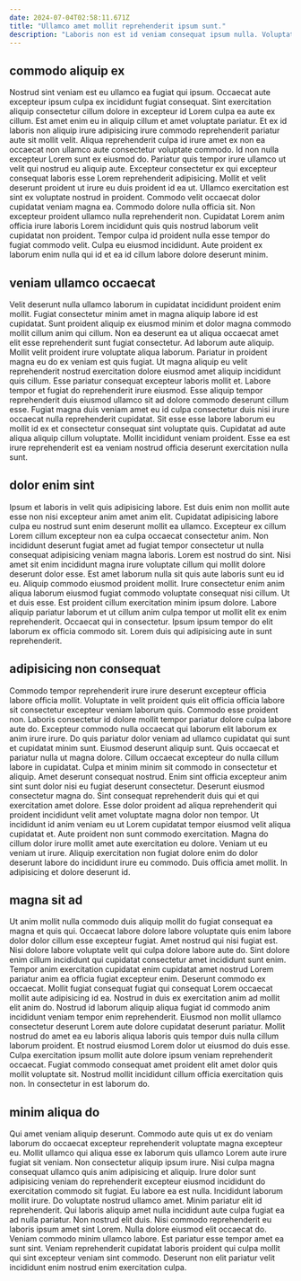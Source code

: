```yaml
---
date: 2024-07-04T02:58:11.671Z
title: "Ullamco amet mollit reprehenderit ipsum sunt."
description: "Laboris non est id veniam consequat ipsum nulla. Voluptate adipisicing ipsum pariatur irure laboris culpa."
---
```



## commodo aliquip ex

Nostrud sint veniam est eu ullamco ea fugiat qui ipsum. Occaecat aute excepteur ipsum culpa ex incididunt fugiat consequat. Sint exercitation aliquip consectetur cillum dolore in excepteur id Lorem culpa ea aute ex cillum. Est amet enim eu in aliquip cillum et amet voluptate pariatur. Et ex id laboris non aliquip irure adipisicing irure commodo reprehenderit pariatur aute sit mollit velit.
Aliqua reprehenderit culpa id irure amet ex non ea occaecat non ullamco aute consectetur voluptate commodo. Id non nulla excepteur Lorem sunt ex eiusmod do. Pariatur quis tempor irure ullamco ut velit qui nostrud eu aliquip aute. Excepteur consectetur ex qui excepteur consequat laboris esse Lorem reprehenderit adipisicing. Mollit et velit deserunt proident ut irure eu duis proident id ea ut. Ullamco exercitation est sint ex voluptate nostrud in proident. Commodo velit occaecat dolor cupidatat veniam magna ea. Commodo dolore nulla officia sit.
Non excepteur proident ullamco nulla reprehenderit non. Cupidatat Lorem anim officia irure laboris Lorem incididunt quis quis nostrud laborum velit cupidatat non proident. Tempor culpa id proident nulla esse tempor do fugiat commodo velit. Culpa eu eiusmod incididunt. Aute proident ex laborum enim nulla qui id et ea id cillum labore dolore deserunt minim.

## veniam ullamco occaecat

Velit deserunt nulla ullamco laborum in cupidatat incididunt proident enim mollit. Fugiat consectetur minim amet in magna aliquip labore id est cupidatat. Sunt proident aliquip ex eiusmod minim et dolor magna commodo mollit cillum anim qui cillum. Non ea deserunt ea ut aliqua occaecat amet elit esse reprehenderit sunt fugiat consectetur.
Ad laborum aute aliquip. Mollit velit proident irure voluptate aliqua laborum. Pariatur in proident magna eu do ex veniam est quis fugiat. Ut magna aliquip eu velit reprehenderit nostrud exercitation dolore eiusmod amet aliquip incididunt quis cillum. Esse pariatur consequat excepteur laboris mollit et. Labore tempor et fugiat do reprehenderit irure eiusmod. Esse aliquip tempor reprehenderit duis eiusmod ullamco sit ad dolore commodo deserunt cillum esse. Fugiat magna duis veniam amet eu id culpa consectetur duis nisi irure occaecat nulla reprehenderit cupidatat.
Sit esse esse labore laborum eu mollit id ex et consectetur consequat sint voluptate quis. Cupidatat ad aute aliqua aliquip cillum voluptate. Mollit incididunt veniam proident. Esse ea est irure reprehenderit est ea veniam nostrud officia deserunt exercitation nulla sunt.

## dolor enim sint

Ipsum et laboris in velit quis adipisicing labore. Est duis enim non mollit aute esse non nisi excepteur anim amet anim elit. Cupidatat adipisicing labore culpa eu nostrud sunt enim deserunt mollit ea ullamco. Excepteur ex cillum Lorem cillum excepteur non ea culpa occaecat consectetur anim. Non incididunt deserunt fugiat amet ad fugiat tempor consectetur ut nulla consequat adipisicing veniam magna laboris.
Lorem est nostrud do sint. Nisi amet sit enim incididunt magna irure voluptate cillum qui mollit dolore deserunt dolor esse. Est amet laborum nulla sit quis aute laboris sunt eu id eu. Aliquip commodo eiusmod proident mollit.
Irure consectetur enim anim aliqua laborum eiusmod fugiat commodo voluptate consequat nisi cillum. Ut et duis esse. Est proident cillum exercitation minim ipsum dolore. Labore aliquip pariatur laborum et ut cillum anim culpa tempor ut mollit elit ex enim reprehenderit. Occaecat qui in consectetur. Ipsum ipsum tempor do elit laborum ex officia commodo sit. Lorem duis qui adipisicing aute in sunt reprehenderit.

## adipisicing non consequat

Commodo tempor reprehenderit irure irure deserunt excepteur officia labore officia mollit. Voluptate in velit proident quis elit officia officia labore sit consectetur excepteur veniam laborum quis. Commodo esse proident non. Laboris consectetur id dolore mollit tempor pariatur dolore culpa labore aute do. Excepteur commodo nulla occaecat qui laborum elit laborum ex anim irure irure. Do quis pariatur dolor veniam ad ullamco cupidatat qui sunt et cupidatat minim sunt.
Eiusmod deserunt aliquip sunt. Quis occaecat et pariatur nulla ut magna dolore. Cillum occaecat excepteur do nulla cillum labore in cupidatat. Culpa et minim minim sit commodo in consectetur et aliquip. Amet deserunt consequat nostrud. Enim sint officia excepteur anim sint sunt dolor nisi eu fugiat deserunt consectetur. Deserunt eiusmod consectetur magna do. Sint consequat reprehenderit duis qui et qui exercitation amet dolore.
Esse dolor proident ad aliqua reprehenderit qui proident incididunt velit amet voluptate magna dolor non tempor. Ut incididunt id anim veniam eu ut Lorem cupidatat tempor eiusmod velit aliqua cupidatat et. Aute proident non sunt commodo exercitation. Magna do cillum dolor irure mollit amet aute exercitation eu dolore. Veniam ut eu veniam ut irure. Aliquip exercitation non fugiat dolore enim do dolor deserunt labore do incididunt irure eu commodo. Duis officia amet mollit. In adipisicing et dolore deserunt id.

## magna sit ad

Ut anim mollit nulla commodo duis aliquip mollit do fugiat consequat ea magna et quis qui. Occaecat labore dolore labore voluptate quis enim labore dolor dolor cillum esse excepteur fugiat. Amet nostrud qui nisi fugiat est. Nisi dolore labore voluptate velit qui culpa dolore labore aute do. Sint dolore enim cillum incididunt qui cupidatat consectetur amet incididunt sunt enim. Tempor anim exercitation cupidatat enim cupidatat amet nostrud Lorem pariatur anim ea officia fugiat excepteur enim. Deserunt commodo ex occaecat.
Mollit fugiat consequat fugiat qui consequat Lorem occaecat mollit aute adipisicing id ea. Nostrud in duis ex exercitation anim ad mollit elit anim do. Nostrud id laborum aliquip aliqua fugiat id commodo anim incididunt veniam tempor enim reprehenderit. Eiusmod non mollit ullamco consectetur deserunt Lorem aute dolore cupidatat deserunt pariatur.
Mollit nostrud do amet ea eu laboris aliqua laboris quis tempor duis nulla cillum laborum proident. Et nostrud eiusmod Lorem dolor ut eiusmod do duis esse. Culpa exercitation ipsum mollit aute dolore ipsum veniam reprehenderit occaecat. Fugiat commodo consequat amet proident elit amet dolor quis mollit voluptate sit. Nostrud mollit incididunt cillum officia exercitation quis non. In consectetur in est laborum do.

## minim aliqua do

Qui amet veniam aliquip deserunt. Commodo aute quis ut ex do veniam laborum do occaecat excepteur reprehenderit voluptate magna excepteur eu. Mollit ullamco qui aliqua esse ex laborum quis ullamco Lorem aute irure fugiat sit veniam. Non consectetur aliquip ipsum irure.
Nisi culpa magna consequat ullamco quis anim adipisicing et aliquip. Irure dolor sunt adipisicing veniam do reprehenderit excepteur eiusmod incididunt do exercitation commodo sit fugiat. Eu labore ea est nulla. Incididunt laborum mollit irure. Do voluptate nostrud ullamco amet. Minim pariatur elit id reprehenderit. Qui laboris aliquip amet nulla incididunt aute culpa fugiat ea ad nulla pariatur.
Non nostrud elit duis. Nisi commodo reprehenderit eu laboris ipsum amet sint Lorem. Nulla dolore eiusmod elit occaecat do. Veniam commodo minim ullamco labore. Est pariatur esse tempor amet ea sunt sint. Veniam reprehenderit cupidatat laboris proident qui culpa mollit qui sint excepteur veniam sint commodo. Deserunt non elit pariatur velit incididunt enim nostrud enim exercitation culpa.

